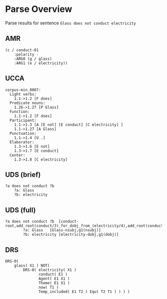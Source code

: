 # Parse Overview

Parse results for sentence `Glass does not conduct electricity`

## AMR 

```
(c / conduct-01
    :polarity -
    :ARG0 (g / glass)
    :ARG1 (e / electricity))
```

## UCCA

```
corpus-min_0007:
  Light verbs:
    1.1->1.2 [F does]
  Predicate nouns:
    1.26->1.27 [P Glass]
  Function:
    1.1->1.2 [F does]
  Participant:
    1.1->1.3 [A [E not] [E conduct] [C electricity] ]
    1.1->1.27 [A Glass]
  Punctuation:
    1.1->1.4 [U .]
  Elaborator:
    1.3->1.6 [E not]
    1.3->1.7 [E conduct]
  Center:
    1.3->1.8 [C electricity]
```

## UDS (brief)

```
?a does not conduct ?b
    ?a: Glass
    ?b: electricity
```

## UDS (full)

```
?a does not conduct ?b	[conduct-	root,add_root(conduct/3)_for_dobj_from_(electricity/4),add_root(conduct/3)_for_nsubj_from_(Glass/0),n1,n1,n1,n2,n2,u]
		?a: Glass	[Glass-nsubj,g1(nsubj)]
		?b: electricity	[electricity-dobj,g1(dobj)]

```

## DRS

```
DRS-0( 
	glass( X1 ) NOT( 
		DRS-0( electricity( X1 ) 
			   conduct( E1 ) 
			   Agent( E1 X1 ) 
			   Theme( E1 X1 ) 
			   now( T1 ) 
			   Temp_included( E1 T2 ) Equ( T2 T1 ) ) ) )
```